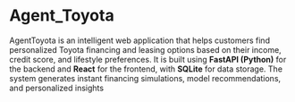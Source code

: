 # Agent_Toyota
AgentToyota is an intelligent web application that helps customers find personalized Toyota financing and leasing options based on their income, credit score, and lifestyle preferences.   It is built using **FastAPI (Python)** for the backend and **React** for the frontend, with **SQLite** for data storage.   The system generates instant financing simulations, model recommendations, and personalized insights 

